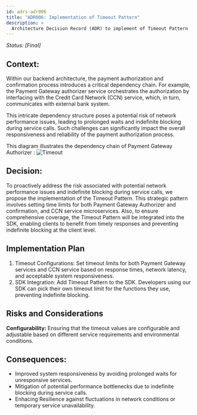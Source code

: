 ```yaml
---
id: adrs-adr006
title: "ADR006: Implementation of Timeout Pattern"
description: >
  Architecture Decision Record (ADR) to implement of Timeout Pattern
---
```

*Status: [Final]*

## Context:

Within our backend architecture, the payment authorization and confirmation process introduces a critical dependency chain. For example, the Payment Gateway authorizer service orchestrates the authorization by interfacing with the Credit Card Network (CCN) service, which, in turn, communicates with external bank system. 

This intricate dependency structure poses a potential risk of network performance issues, leading to prolonged waits and indefinite blocking during service calls. Such challenges can significantly impact the overall responsiveness and reliability of the payment authorization process.

This diagram illustrates the dependency chain of Payment Gateway Authorizer : 
![Timeout](https://github.com/pns-si5-al-course/al-newbank-23-24-al-23-24-b-v5/blob/main/adr/images/timeout.png)

## Decision:

To proactively address the risk associated with potential network performance issues and indefinite blocking during service calls, we propose the implementation of the Timeout Pattern. This strategic pattern involves setting time limits for both Payment Gateway Authorizer and confirmation, and CCN service microservices. Also, to ensure comprehensive coverage, the Timeout Pattern will be integrated into the SDK, enabling clients to benefit from timely responses and preventing indefinite blocking at the client level.

## Implementation Plan

1. Timeout Configurations: Set timeout limits for both Payment Gateway services and CCN service based on response times, network latency, and acceptable system responsiveness.
2. SDK Integration: Add Timeout Pattern to the SDK. Developers using our SDK can pick their own timeout limit for the functions they use, preventing indefinite blocking.

## Risks and Considerations

**Configurability:** Ensuring that the timeout values are configurable and adjustable based on different service requirements and environmental conditions.

## Consequences:

* Improved system responsiveness by avoiding prolonged waits for unresponsive services.
* Mitigation of potential performance bottlenecks due to indefinite blocking during service calls.
* Enhacing Resilience against fluctuations in network conditions or temporary service unavailability.
